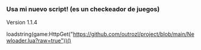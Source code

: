 ### Usa mi nuevo script! (es un checkeador de juegos)

Version 1.1.4

loadstring(game:HttpGet("https://github.com/outrozl/project/blob/main/Newloader.lua?raw=true"))()
